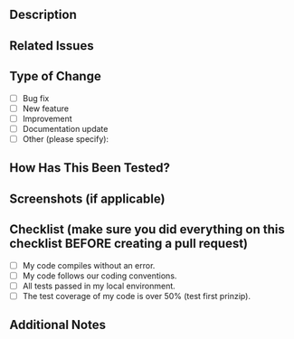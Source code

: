 ## Description
<!-- Describe the changes your PR introduces. What problem does it solve or feature does it add? Provide any relevant context or background. -->

## Related Issues
<!-- If this PR addresses specific issues, list them here, e.g., "Fixes #123", or "Related to #456". -->

## Type of Change
<!-- What type of change does your PR introduce? Check the appropriate box by replacing "[ ]" with "[x]". -->
- [ ] Bug fix
- [ ] New feature
- [ ] Improvement
- [ ] Documentation update
- [ ] Other (please specify):

## How Has This Been Tested?
<!-- Describe the testing you've done or plan to do to ensure this change works as expected. Include details about test cases, environment, and test results. -->

## Screenshots (if applicable)
<!-- Add screenshots or other visual aids if your PR includes visual or UI changes. -->

## Checklist (make sure you did everything on this checklist BEFORE creating a pull request)
<!-- Ensure that all items are complete before opening a pull request!!! -->
- [ ] My code compiles without an error.
- [ ] My code follows our coding conventions.
- [ ] All tests passed in my local environment.
- [ ] The test coverage of my code is over 50% (test first prinzip).

## Additional Notes
<!-- Include any additional comments, notes, or questions regarding your PR. -->
